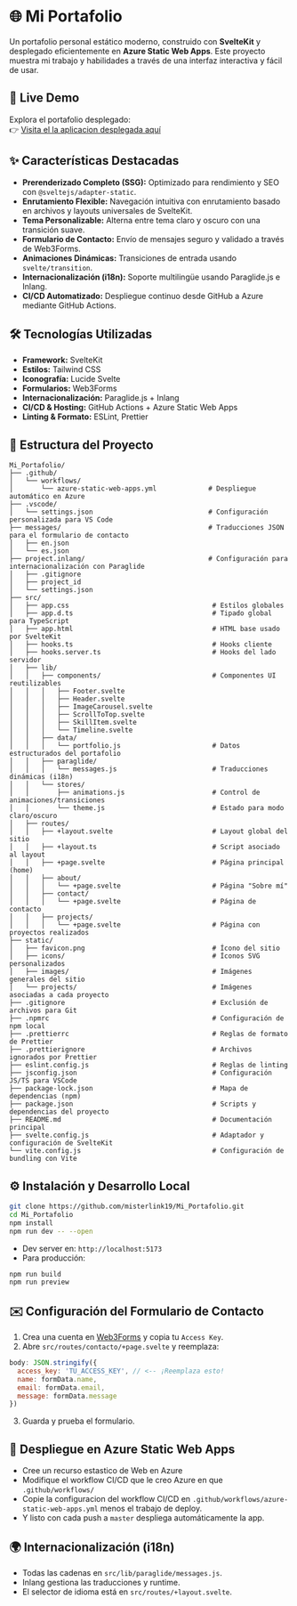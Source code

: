 # 🌐 Mi Portafolio

Un portafolio personal estático moderno, construido con **SvelteKit** y desplegado eficientemente en **Azure Static Web Apps**. Este proyecto muestra mi trabajo y habilidades a través de una interfaz interactiva y fácil de usar.

## 🚀 Live Demo

Explora el portafolio desplegado:  
👉 [Visita el la aplicacion desplegada aquí]([https://github.com/misterlink19/Mi_Portafolio](https://mango-cliff-0c6c03b1e.2.azurestaticapps.net/))

## ✨ Características Destacadas

- **Prerenderizado Completo (SSG):** Optimizado para rendimiento y SEO con `@sveltejs/adapter-static`.
- **Enrutamiento Flexible:** Navegación intuitiva con enrutamiento basado en archivos y layouts universales de SvelteKit.
- **Tema Personalizable:** Alterna entre tema claro y oscuro con una transición suave.
- **Formulario de Contacto:** Envío de mensajes seguro y validado a través de Web3Forms.
- **Animaciones Dinámicas:** Transiciones de entrada usando `svelte/transition`.
- **Internacionalización (i18n):** Soporte multilingüe usando Paraglide.js e Inlang.
- **CI/CD Automatizado:** Despliegue continuo desde GitHub a Azure mediante GitHub Actions.

## 🛠️ Tecnologías Utilizadas

- **Framework:** SvelteKit  
- **Estilos:** Tailwind CSS  
- **Iconografía:** Lucide Svelte  
- **Formularios:** Web3Forms  
- **Internacionalización:** Paraglide.js + Inlang  
- **CI/CD & Hosting:** GitHub Actions + Azure Static Web Apps  
- **Linting & Formato:** ESLint, Prettier

## 📂 Estructura del Proyecto

```plaintext
Mi_Portafolio/
├── .github/
│   └── workflows/
│       └── azure-static-web-apps.yml             # Despliegue automático en Azure
├── .vscode/
│   └── settings.json                             # Configuración personalizada para VS Code
├── messages/                                     # Traducciones JSON para el formulario de contacto
│   ├── en.json
│   └── es.json
├── project.inlang/                               # Configuración para internacionalización con Paraglide
│   ├── .gitignore
│   ├── project_id
│   └── settings.json
├── src/
│   ├── app.css                                    # Estilos globales
│   ├── app.d.ts                                   # Tipado global para TypeScript
│   ├── app.html                                   # HTML base usado por SvelteKit
│   ├── hooks.ts                                   # Hooks cliente
│   ├── hooks.server.ts                            # Hooks del lado servidor
│   ├── lib/
│   │   ├── components/                            # Componentes UI reutilizables
│   │   │   ├── Footer.svelte
│   │   │   ├── Header.svelte
│   │   │   ├── ImageCarousel.svelte
│   │   │   ├── ScrollToTop.svelte
│   │   │   ├── SkillItem.svelte
│   │   │   └── Timeline.svelte
│   │   ├── data/
│   │   │   └── portfolio.js                       # Datos estructurados del portafolio
│   │   ├── paraglide/
│   │   │   └── messages.js                        # Traducciones dinámicas (i18n)
│   │   └── stores/
│   │       ├── animations.js                      # Control de animaciones/transiciones
│   │       └── theme.js                           # Estado para modo claro/oscuro
│   ├── routes/
│   │   ├── +layout.svelte                         # Layout global del sitio
│   │   ├── +layout.ts                             # Script asociado al layout
│   │   ├── +page.svelte                           # Página principal (home)
│   │   ├── about/
│   │   │   └── +page.svelte                       # Página "Sobre mí"
│   │   ├── contact/
│   │   │   └── +page.svelte                       # Página de contacto
│   │   ├── projects/
│   │   │   └── +page.svelte                       # Página con proyectos realizados
├── static/
│   ├── favicon.png                                # Ícono del sitio
│   ├── icons/                                     # Íconos SVG personalizados
│   ├── images/                                    # Imágenes generales del sitio
│   └── projects/                                  # Imágenes asociadas a cada proyecto
├── .gitignore                                     # Exclusión de archivos para Git
├── .npmrc                                         # Configuración de npm local
├── .prettierrc                                    # Reglas de formato de Prettier
├── .prettierignore                                # Archivos ignorados por Prettier
├── eslint.config.js                               # Reglas de linting
├── jsconfig.json                                  # Configuración JS/TS para VSCode
├── package-lock.json                              # Mapa de dependencias (npm)
├── package.json                                   # Scripts y dependencias del proyecto
├── README.md                                      # Documentación principal
├── svelte.config.js                               # Adaptador y configuración de SvelteKit
└── vite.config.js                                 # Configuración de bundling con Vite
```

## ⚙️ Instalación y Desarrollo Local

```bash
git clone https://github.com/misterlink19/Mi_Portafolio.git
cd Mi_Portafolio
npm install
npm run dev -- --open
```

- Dev server en: `http://localhost:5173`  
- Para producción:

```bash
npm run build
npm run preview
```

## ✉️ Configuración del Formulario de Contacto

1. Crea una cuenta en [Web3Forms](https://web3forms.com) y copia tu `Access Key`.
2. Abre `src/routes/contacto/+page.svelte` y reemplaza:

```javascript
body: JSON.stringify({
  access_key: 'TU_ACCESS_KEY', // <-- ¡Reemplaza esto!
  name: formData.name,
  email: formData.email,
  message: formData.message
})
```

3. Guarda y prueba el formulario.

## 🚀 Despliegue en Azure Static Web Apps


- Cree un recurso estastico de Web en Azure 
- Modifique el workflow CI/CD que le creo Azure en que  `.github/workflows/`
- Copie la configuracion del workflow CI/CD en `.github/workflows/azure-static-web-apps.yml` menos el trabajo de deploy.
-  Y listo con cada push a `master` despliega automáticamente la app.

## 🌍 Internacionalización (i18n)

- Todas las cadenas en `src/lib/paraglide/messages.js`.
- Inlang gestiona las traducciones y runtime.
- El selector de idioma está en `src/routes/+layout.svelte`.


